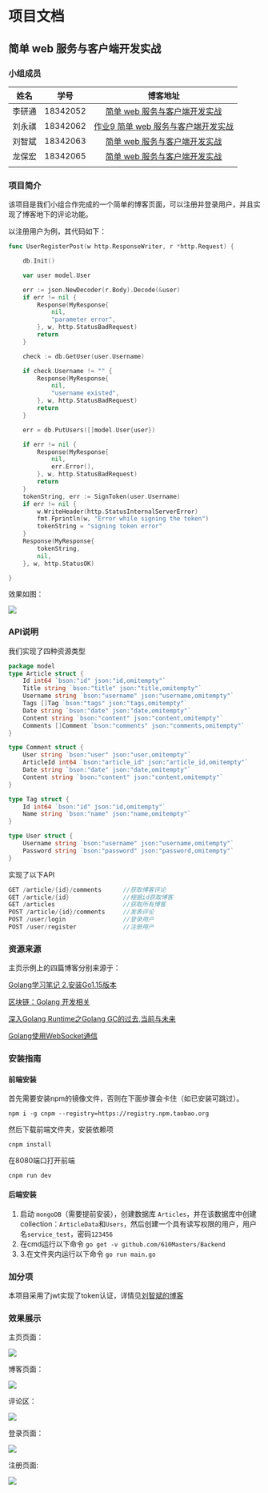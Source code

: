 # 项目文档

## 简单 web 服务与客户端开发实战



### 小组成员

|  姓名  |   学号   |                           博客地址                           |
| :----: | :------: | :----------------------------------------------------------: |
| 李研通 | 18342052 | [简单 web 服务与客户端开发实战](https://blog.csdn.net/m0_46493556/article/details/111479559) |
| 刘永祺 | 18342062 | [作业9 简单 web 服务与客户端开发实战](https://gitee.com/liuyq77/service-computing/blob/master/hw9.md) |
| 刘智斌 | 18342063 | [简单 web 服务与客户端开发实战](https://blog.csdn.net/weixin_43958631/article/details/111465998) |
| 龙保宏 | 18342065 | [简单 web 服务与客户端开发实战](https://blog.csdn.net/weixin_43851303/article/details/111499848) |
|        |          |                                                              |

### 项目简介

​	该项目是我们小组合作完成的一个简单的博客页面，可以注册并登录用户，并且实现了博客地下的评论功能。

以注册用户为例，其代码如下：

```go
func UserRegisterPost(w http.ResponseWriter, r *http.Request) {

	db.Init()

	var user model.User

	err := json.NewDecoder(r.Body).Decode(&user)
	if err != nil {
		Response(MyResponse{
			nil,
			"parameter error",
		}, w, http.StatusBadRequest)
		return
	}

	check := db.GetUser(user.Username)

	if check.Username != "" {
		Response(MyResponse{
			nil,
			"username existed",
		}, w, http.StatusBadRequest)
		return
	}

	err = db.PutUsers([]model.User{user})

	if err != nil {
		Response(MyResponse{
			nil,
			err.Error(),
		}, w, http.StatusBadRequest)
		return
	}
	tokenString, err := SignToken(user.Username)
	if err != nil {
		w.WriteHeader(http.StatusInternalServerError)
		fmt.Fprintln(w, "Error while signing the token")
		tokenString = "signing token error"
	}
	Response(MyResponse{
		tokenString,
		nil,
	}, w, http.StatusOK)

}
```

效果如图：

![](./img/show.gif)

### API说明

我们实现了四种资源类型

```go
package model
type Article struct {
	Id int64 `bson:"id" json:"id,omitempty"`
	Title string `bson:"title" json:"title,omitempty"`
	Username string `bson:"username" json:"username,omitempty"`
	Tags []Tag `bson:"tags" json:"tags,omitempty"`
	Date string `bson:"date" json:"date,omitempty"`
	Content string `bson:"content" json:"content,omitempty"`
	Comments []Comment `bson:"comments" json:"comments,omitempty"`
}

type Comment struct {
	User string `bson:"user" json:"user,omitempty"`
	ArticleId int64 `bson:"article_id" json:"article_id,omitempty"`
	Date string `bson:"date" json:"date,omitempty"`
	Content string `bson:"content" json:"content,omitempty"`
}

type Tag struct {
	Id int64 `bson:"id" json:"id,omitempty"`
	Name string `bson:"name" json:"name,omitempty"`
}

type User struct {
	Username string `bson:"username" json:"username,omitempty"`
	Password string `bson:"password" json:"password,omitempty"`
}

```

实现了以下API

```go
GET /article/{id}/comments		//获取博客评论
GET /article/{id} 				//根据id获取博客
GET /articles					//获取所有博客
POST /article/{id}/comments 	//发表评论
POST /user/login 				//登录用户
POST /user/register 			//注册用户
```



### 资源来源

主页示例上的四篇博客分别来源于：

[Golang学习笔记 2.安装Go1.15版本](https://blog.csdn.net/weixin_44087733/article/details/108140514)

[区块链：Golang 开发相关](https://blog.csdn.net/shangsongwww/article/details/90298702)

[深入Golang Runtime之Golang GC的过去,当前与未来](https://blog.csdn.net/weixin_39998006/article/details/100928939)

[Golang使用WebSocket通信](https://blog.csdn.net/yjp19871013/article/details/83444148)



### 安装指南

#### 前端安装

首先需要安装npm的镜像文件，否则在下面步骤会卡住（如已安装可跳过）。

```
npm i -g cnpm --registry=https://registry.npm.taobao.org
```

然后下载前端文件夹，安装依赖项

```
cnpm install
```

在8080端口打开前端

```
cnpm run dev
```

#### 后端安装

1. 启动 `mongoDB`（需要提前安装），创建数据库 `Articles`，并在该数据库中创建collection：`ArticleData`和`Users`，然后创建一个具有读写权限的用户，用户名`service_test`，密码`123456`
2. 在cmd运行以下命令 `go get -v github.com/610Masters/Backend`
3. 3.在文件夹内运行以下命令 `go run main.go`

### 加分项

本项目采用了jwt实现了token认证，详情见[刘智斌的博客](https://blog.csdn.net/weixin_43958631/article/details/111465998)

### 效果展示

主页页面：

![](./img/31.png)

博客页面：

![](./img/32.png)

评论区：

![](./img/33.png)

登录页面：

![](./img/34.png)

注册页面:

![](./img/35.png)